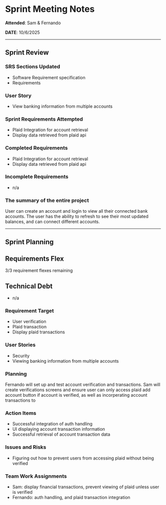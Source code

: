 # Sprint Meeting Notes

**Attended**: Sam & Fernando

**DATE**: 10/6/2025

***

## Sprint Review

### SRS Sections Updated

* Software Requirement specification
* Requirements

### User Story

* View banking information from multiple accounts

### Sprint Requirements Attempted

* Plaid Integration for account retrieval
* Display data retrieved from plaid api


### Completed Requirements

* Plaid Integration for account retrieval
* Display data retrieved from plaid api

### Incomplete Requirements

* n/a

### The summary of the entire project

User can create an account and login to view all their connected bank accounts. The user has the ability to refresh to see their most updated balances, and can connect different accounts. 

***

## Sprint Planning

## Requirements Flex

3/3 requirement flexes remaining

## Technical Debt

* n/a

### Requirement Target

* User verification
* Plaid transaction
* Display plaid transactions

### User Stories

* Security
* Viewing banking information from multiple accounts

### Planning

Fernando will set up and test account verification and transactions. Sam will create verifications screens and ensure user can only access plaid add account button if account is verified, as well as incorperating account transactions to 

### Action Items

* Successful integration of auth handling
* UI displaying account transaction information
* Successful retrieval of account transaction data

### Issues and Risks

* Figuring out how to prevent users from accessing plaid without being verified  

### Team Work Assignments

* Sam: display financial transactions, prevent viewing of plaid unless user is verified
* Fernando: auth handling, and plaid transaction integration